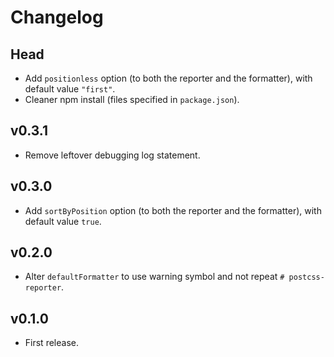 # Changelog

## Head
- Add `positionless` option (to both the reporter and the formatter), with default value `"first"`.
- Cleaner npm install (files specified in `package.json`).

## v0.3.1
- Remove leftover debugging log statement.

## v0.3.0
- Add `sortByPosition` option (to both the reporter and the formatter), with default value `true`.

## v0.2.0
- Alter `defaultFormatter` to use warning symbol and not repeat `# postcss-reporter`.

## v0.1.0
- First release.
